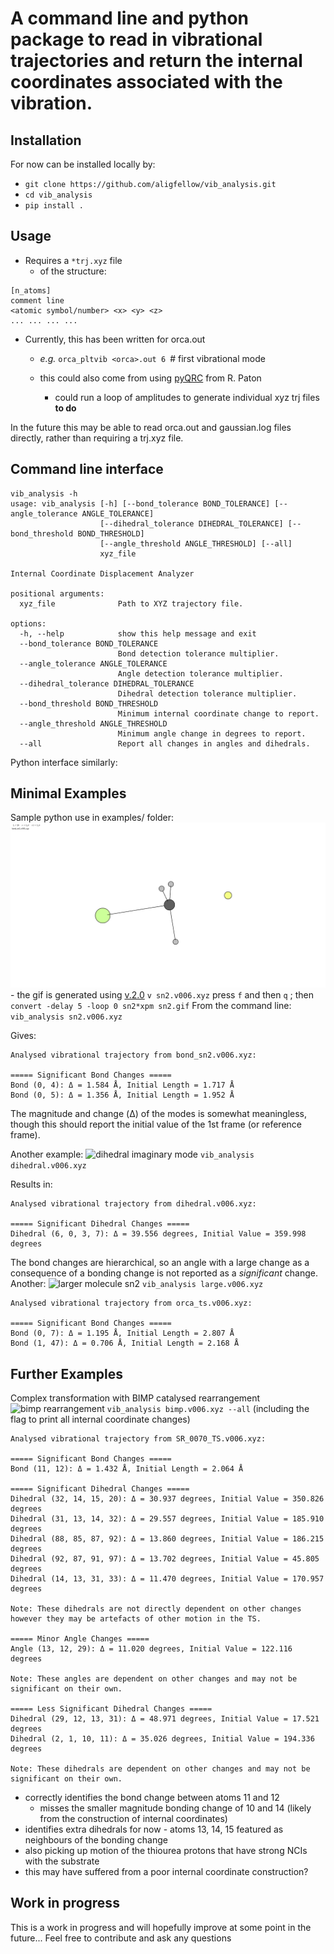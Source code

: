 # A command line and python package to read in vibrational trajectories and return the internal coordinates associated with the vibration.

## Installation
For now can be installed locally by:
- ```git clone https://github.com/aligfellow/vib_analysis.git```
- ```cd vib_analysis```
- ```pip install .```

## Usage
- Requires a ```*trj.xyz``` file
  - of the structure:
```
[n_atoms]
comment line
<atomic symbol/number> <x> <y> <z>
... ... ... ... 
```
- Currently, this has been written for orca.out
  - _e.g._ ```orca_pltvib <orca>.out 6 ```# first vibrational mode
  - this could also come from using [pyQRC](https://github.com/patonlab/pyQRC) from R. Paton
  
     - could run a loop of amplitudes to generate individual xyz trj files **to do**
     
In the future this may be able to read orca.out and gaussian.log files directly, rather than requiring a trj.xyz file.

## Command line interface
```
vib_analysis -h
usage: vib_analysis [-h] [--bond_tolerance BOND_TOLERANCE] [--angle_tolerance ANGLE_TOLERANCE]
                    [--dihedral_tolerance DIHEDRAL_TOLERANCE] [--bond_threshold BOND_THRESHOLD]
                    [--angle_threshold ANGLE_THRESHOLD] [--all]
                    xyz_file

Internal Coordinate Displacement Analyzer

positional arguments:
  xyz_file              Path to XYZ trajectory file.

options:
  -h, --help            show this help message and exit
  --bond_tolerance BOND_TOLERANCE
                        Bond detection tolerance multiplier.
  --angle_tolerance ANGLE_TOLERANCE
                        Angle detection tolerance multiplier.
  --dihedral_tolerance DIHEDRAL_TOLERANCE
                        Dihedral detection tolerance multiplier.
  --bond_threshold BOND_THRESHOLD
                        Minimum internal coordinate change to report.
  --angle_threshold ANGLE_THRESHOLD
                        Minimum angle change in degrees to report.
  --all                 Report all changes in angles and dihedrals.
```                 
Python interface similarly:

## Minimal Examples 
Sample python use in examples/ folder:
![sn2 imaginary mode](images/sn2.gif)
    - the gif is generated using [v.2.0](https://github.com/briling/v) ```v sn2.v006.xyz``` press `f` and then `q` ; then ```convert -delay 5 -loop 0 sn2*xpm sn2.gif```
From the command line:
  ``` vib_analysis sn2.v006.xyz ```

Gives:
```
Analysed vibrational trajectory from bond_sn2.v006.xyz:

===== Significant Bond Changes =====
Bond (0, 4): Δ = 1.584 Å, Initial Length = 1.717 Å
Bond (0, 5): Δ = 1.356 Å, Initial Length = 1.952 Å
```
The magnitude and change (Δ) of the modes is somewhat meaningless, though this should report the initial value of the 1st frame (or reference frame).

Another example:
![dihedral imaginary mode](images/dihedral.gif)
```vib_analysis dihedral.v006.xyz```

Results in:
```
Analysed vibrational trajectory from dihedral.v006.xyz:

===== Significant Dihedral Changes =====
Dihedral (6, 0, 3, 7): Δ = 39.556 degrees, Initial Value = 359.998 degrees
```

The bond changes are hierarchical, so an angle with a large change as a consequence of a bonding change is not reported as a *significant* change.
Another:
![larger molecule sn2](images/large.gif)
```vib_analysis large.v006.xyz```

```
Analysed vibrational trajectory from orca_ts.v006.xyz:

===== Significant Bond Changes =====
Bond (0, 7): Δ = 1.195 Å, Initial Length = 2.807 Å
Bond (1, 47): Δ = 0.706 Å, Initial Length = 2.168 Å
```

## Further Examples
Complex transformation with BIMP catalysed rearrangement
![bimp rearrangement](images/bimp.gif)
```vib_analysis bimp.v006.xyz --all``` (including the flag to print all internal coordinate changes)

```
Analysed vibrational trajectory from SR_0070_TS.v006.xyz:

===== Significant Bond Changes =====
Bond (11, 12): Δ = 1.432 Å, Initial Length = 2.064 Å

===== Significant Dihedral Changes =====
Dihedral (32, 14, 15, 20): Δ = 30.937 degrees, Initial Value = 350.826 degrees
Dihedral (31, 13, 14, 32): Δ = 29.557 degrees, Initial Value = 185.910 degrees
Dihedral (88, 85, 87, 92): Δ = 13.860 degrees, Initial Value = 186.215 degrees
Dihedral (92, 87, 91, 97): Δ = 13.702 degrees, Initial Value = 45.805 degrees
Dihedral (14, 13, 31, 33): Δ = 11.470 degrees, Initial Value = 170.957 degrees

Note: These dihedrals are not directly dependent on other changes however they may be artefacts of other motion in the TS.

===== Minor Angle Changes =====
Angle (13, 12, 29): Δ = 11.020 degrees, Initial Value = 122.116 degrees

Note: These angles are dependent on other changes and may not be significant on their own.

===== Less Significant Dihedral Changes =====
Dihedral (29, 12, 13, 31): Δ = 48.971 degrees, Initial Value = 17.521 degrees
Dihedral (2, 1, 10, 11): Δ = 35.026 degrees, Initial Value = 194.336 degrees

Note: These dihedrals are dependent on other changes and may not be significant on their own.
```

- correctly identifies the bond change between atoms 11 and 12
   - misses the smaller magnitude bonding change of 10 and 14 (likely from the construction of internal coordinates)
- identifies extra dihedrals for now - atoms 13, 14, 15 featured as neighbours of the bonding change
- also picking up motion of the thiourea protons that have strong NCIs with the substrate
- this may have suffered from a poor internal coordinate construction?



## Work in progress
This is a work in progress and will hopefully improve at some point in the future...
Feel free to contribute and ask any questions

